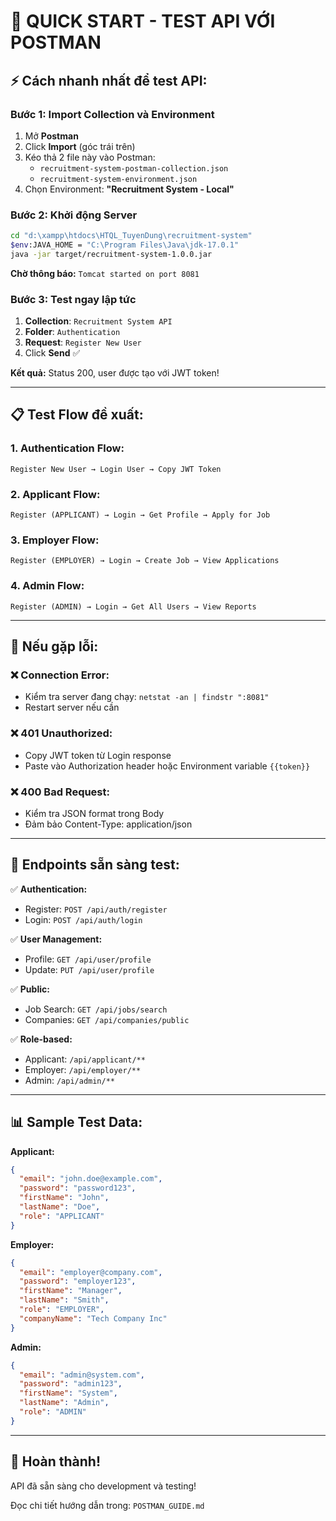# 🚀 QUICK START - TEST API VỚI POSTMAN

## ⚡ Cách nhanh nhất để test API:

### Bước 1: Import Collection và Environment
1. Mở **Postman**
2. Click **Import** (góc trái trên)
3. Kéo thả 2 file này vào Postman:
   - `recruitment-system-postman-collection.json`
   - `recruitment-system-environment.json`
4. Chọn Environment: **"Recruitment System - Local"**

### Bước 2: Khởi động Server
```bash
cd "d:\xampp\htdocs\HTQL_TuyenDung\recruitment-system"
$env:JAVA_HOME = "C:\Program Files\Java\jdk-17.0.1"
java -jar target/recruitment-system-1.0.0.jar
```
**Chờ thông báo:** `Tomcat started on port 8081`

### Bước 3: Test ngay lập tức
1. **Collection**: `Recruitment System API`
2. **Folder**: `Authentication`
3. **Request**: `Register New User`
4. Click **Send** ✅

**Kết quả:** Status 200, user được tạo với JWT token!

---

## 📋 Test Flow đề xuất:

### 1. **Authentication Flow:**
```
Register New User → Login User → Copy JWT Token
```

### 2. **Applicant Flow:**
```
Register (APPLICANT) → Login → Get Profile → Apply for Job
```

### 3. **Employer Flow:**
```
Register (EMPLOYER) → Login → Create Job → View Applications
```

### 4. **Admin Flow:**
```
Register (ADMIN) → Login → Get All Users → View Reports
```

---

## 🔧 Nếu gặp lỗi:

### ❌ **Connection Error:**
- Kiểm tra server đang chạy: `netstat -an | findstr ":8081"`
- Restart server nếu cần

### ❌ **401 Unauthorized:**
- Copy JWT token từ Login response
- Paste vào Authorization header hoặc Environment variable `{{token}}`

### ❌ **400 Bad Request:**
- Kiểm tra JSON format trong Body
- Đảm bảo Content-Type: application/json

---

## 🎯 Endpoints sẵn sàng test:

✅ **Authentication:**
- Register: `POST /api/auth/register`
- Login: `POST /api/auth/login`

✅ **User Management:**
- Profile: `GET /api/user/profile`
- Update: `PUT /api/user/profile`

✅ **Public:**
- Job Search: `GET /api/jobs/search`
- Companies: `GET /api/companies/public`

✅ **Role-based:**
- Applicant: `/api/applicant/**`
- Employer: `/api/employer/**`
- Admin: `/api/admin/**`

---

## 📊 Sample Test Data:

**Applicant:**
```json
{
  "email": "john.doe@example.com",
  "password": "password123",
  "firstName": "John",
  "lastName": "Doe",
  "role": "APPLICANT"
}
```

**Employer:**
```json
{
  "email": "employer@company.com",
  "password": "employer123",
  "firstName": "Manager",
  "lastName": "Smith",
  "role": "EMPLOYER",
  "companyName": "Tech Company Inc"
}
```

**Admin:**
```json
{
  "email": "admin@system.com",
  "password": "admin123",
  "firstName": "System",
  "lastName": "Admin",
  "role": "ADMIN"
}
```

---

## 🎉 Hoàn thành!

API đã sẵn sàng cho development và testing!

Đọc chi tiết hướng dẫn trong: `POSTMAN_GUIDE.md`